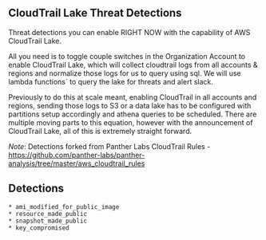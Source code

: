 ## CloudTrail Lake Threat Detections
Threat detections you can enable RIGHT NOW with the capability of AWS CloudTrail Lake.

All you need is to toggle couple switches in the Organization Account to enable CloudTrail Lake, which will collect cloudtrail logs from all accounts & regions and normalize those logs for us to query using sql. We will use lambda functions` to query the lake for threats and alert slack. 

Previously to do this at scale meant, enabling CloudTrail in all accounts and regions, sending those logs to S3 or a data lake has to be configured with partitions setup accordingly and athena queries to be scheduled. There are multiple moving parts to this equation, however with the announcement of CloudTrail Lake, all of this is extremely straight forward.

*Note*: Detections forked from Panther Labs CloudTrail Rules - https://github.com/panther-labs/panther-analysis/tree/master/aws_cloudtrail_rules
## Detections
```
* ami_modified_for_public_image
* resource_made_public
* snapshot_made_public
* key_compromised

```